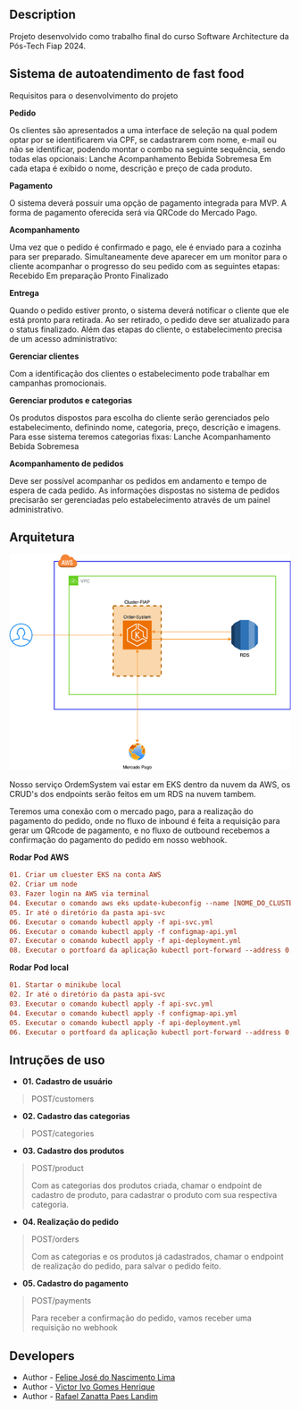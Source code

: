 ## Description

Projeto desenvolvido como trabalho final do curso Software Architecture da Pós-Tech Fiap 2024.

## Sistema de autoatendimento de fast food

Requisitos para o desenvolvimento do projeto

**Pedido**

Os clientes são apresentados a uma interface de seleção na qual podem optar por se identificarem via CPF, se cadastrarem com nome, e-mail ou não se identificar, podendo montar o combo na seguinte sequência, sendo todas elas opcionais: Lanche Acompanhamento Bebida Sobremesa Em cada etapa é exibido o nome, descrição e preço de cada produto.

**Pagamento**

O sistema deverá possuir uma opção de pagamento integrada para MVP. A forma de pagamento oferecida será via QRCode do Mercado Pago.

**Acompanhamento**

Uma vez que o pedido é confirmado e pago, ele é enviado para a cozinha para ser preparado. Simultaneamente deve aparecer em um monitor para o cliente acompanhar o progresso do seu pedido com as seguintes etapas: Recebido Em preparação Pronto Finalizado

**Entrega**

Quando o pedido estiver pronto, o sistema deverá notificar o cliente que ele está pronto para retirada. Ao ser retirado, o pedido deve ser atualizado para o status finalizado. Além das etapas do cliente, o estabelecimento precisa de um acesso administrativo:

**Gerenciar clientes**

Com a identificação dos clientes o estabelecimento pode trabalhar em campanhas promocionais.

**Gerenciar produtos e categorias**

Os produtos dispostos para escolha do cliente serão gerenciados pelo estabelecimento, definindo nome, categoria, preço, descrição e imagens. Para esse sistema teremos categorias fixas: Lanche Acompanhamento Bebida Sobremesa

**Acompanhamento de pedidos**

Deve ser possível acompanhar os pedidos em andamento e tempo de espera de cada pedido. As informações dispostas no sistema de pedidos precisarão ser gerenciadas pelo estabelecimento através de um painel administrativo.

## Arquitetura
![arquitetura](/arquitetura.png)

Nosso serviço OrdemSystem vai estar em EKS dentro da nuvem da AWS, os CRUD's dos endpoints serão feitos em um RDS na nuvem tambem.

Teremos uma conexão com o mercado pago, para a realização do pagamento do pedido, onde no fluxo de inbound é feita a requisição para gerar um QRcode de pagamento, e no fluxo de outbound recebemos a confirmação do pagamento do pedido em nosso webhook.

**Rodar Pod AWS**
```diff
01. Criar um cluester EKS na conta AWS
02. Criar um node
03. Fazer login na AWS via terminal
04. Executar o comando aws eks update-kubeconfig --name [NOME_DO_CLUSTER]
05. Ir até o diretório da pasta api-svc
06. Executar o comando kubectl apply -f api-svc.yml
06. Executar o comando kubectl apply -f configmap-api.yml
07. Executar o comando kubectl apply -f api-deployment.yml
08. Executar o portfoard da aplicação kubectl port-forward --address 0.0.0.0 api-deployment-76c6d54dcf-qrnjc 80:3000
```
**Rodar Pod local**
```diff
01. Startar o minikube local
02. Ir até o diretório da pasta api-svc
03. Executar o comando kubectl apply -f api-svc.yml
04. Executar o comando kubectl apply -f configmap-api.yml
05. Executar o comando kubectl apply -f api-deployment.yml
06. Executar o portfoard da aplicação kubectl port-forward --address 0.0.0.0 api-deployment-76c6d54dcf-qrnjc 80:3000
```
## Intruções de uso

* **01. Cadastro de usuário**
>POST/customers

* **02. Cadastro das categorias**
>POST/categories 

* **03. Cadastro dos produtos**
> POST/product
>
>Com as categorias dos produtos criada, chamar o endpoint de cadastro de produto, para cadastrar o produto com sua respectiva categoria.

* **04. Realização do pedido**
> POST/orders
>
> Com as categorias e os produtos já cadastrados, chamar o endpoint de realização do pedido, para salvar o pedido feito.

* **05. Cadastro do pagamento**
> POST/payments
>
> Para receber a confirmação do pedido, vamos receber uma requisição no webhook
## Developers

- Author - [Felipe José do Nascimento Lima](https://www.linkedin.com/in/felipe-lima-00bb62171/)
- Author - [Victor Ivo Gomes Henrique](https://www.linkedin.com/in/victor-ivo-henrique-68557313a/)
- Author - [Rafael Zanatta Paes Landim](https://www.linkedin.com/in/rafael-landim-81b7aa1ab/)
